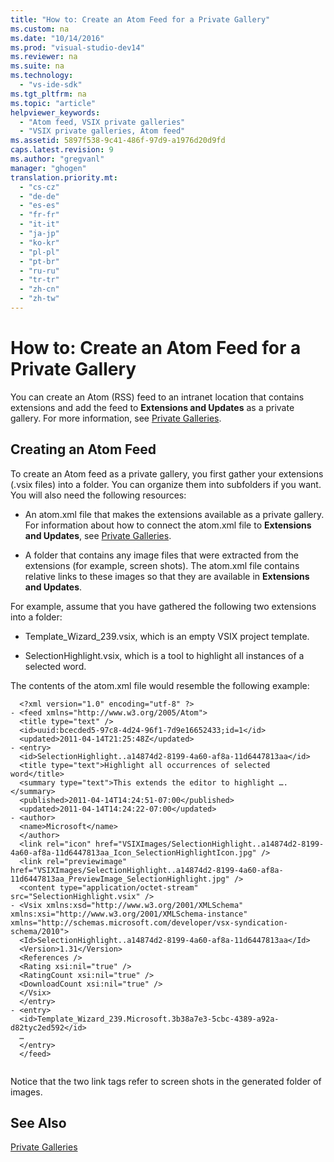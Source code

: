 ```yaml
---
title: "How to: Create an Atom Feed for a Private Gallery"
ms.custom: na
ms.date: "10/14/2016"
ms.prod: "visual-studio-dev14"
ms.reviewer: na
ms.suite: na
ms.technology: 
  - "vs-ide-sdk"
ms.tgt_pltfrm: na
ms.topic: "article"
helpviewer_keywords: 
  - "Atom feed, VSIX private galleries"
  - "VSIX private galleries, Atom feed"
ms.assetid: 5897f538-9c41-486f-97d9-a1976d20d9fd
caps.latest.revision: 9
ms.author: "gregvanl"
manager: "ghogen"
translation.priority.mt: 
  - "cs-cz"
  - "de-de"
  - "es-es"
  - "fr-fr"
  - "it-it"
  - "ja-jp"
  - "ko-kr"
  - "pl-pl"
  - "pt-br"
  - "ru-ru"
  - "tr-tr"
  - "zh-cn"
  - "zh-tw"
---
```

# How to: Create an Atom Feed for a Private Gallery
You can create an Atom (RSS) feed to an intranet location that contains extensions and add the feed to **Extensions and Updates** as a private gallery. For more information, see [Private Galleries](../extensibility/private-galleries.md).  
  
## Creating an Atom Feed  
 To create an Atom feed as a private gallery, you first gather your extensions (.vsix files) into a folder. You can organize them into subfolders if you want. You will also need the following resources:  
  
-   An atom.xml file that makes the extensions available as a private gallery. For information about how to connect the atom.xml file to **Extensions and Updates**, see [Private Galleries](../extensibility/private-galleries.md).  
  
-   A folder that contains any image files that were extracted from the extensions (for example, screen shots). The atom.xml file contains relative links to these images so that they are available in **Extensions and Updates**.  
  
 For example, assume that you have gathered the following two extensions into a folder:  
  
-   Template_Wizard_239.vsix, which is an empty VSIX project template.  
  
-   SelectionHighlight.vsix, which is a tool to highlight all instances of a selected word.  
  
 The contents of the atom.xml file would resemble the following example:  
  
```  
  <?xml version="1.0" encoding="utf-8" ?>   
- <feed xmlns="http://www.w3.org/2005/Atom">  
  <title type="text" />   
  <id>uuid:bcecded5-97c8-4d24-96f1-7d9e16652433;id=1</id>   
  <updated>2011-04-14T21:25:48Z</updated>   
- <entry>  
  <id>SelectionHighlight..a14874d2-8199-4a60-af8a-11d6447813aa</id>   
  <title type="text">Highlight all occurrences of selected word</title>   
  <summary type="text">This extends the editor to highlight ….</summary>   
  <published>2011-04-14T14:24:51-07:00</published>   
  <updated>2011-04-14T14:24:22-07:00</updated>   
- <author>  
  <name>Microsoft</name>   
  </author>  
  <link rel="icon" href="VSIXImages/SelectionHighlight..a14874d2-8199-4a60-af8a-11d6447813aa_Icon_SelectionHighlightIcon.jpg" />   
  <link rel="previewimage" href="VSIXImages/SelectionHighlight..a14874d2-8199-4a60-af8a-11d6447813aa_PreviewImage_SelectionHighlight.jpg" />   
  <content type="application/octet-stream" src="SelectionHighlight.vsix" />   
- <Vsix xmlns:xsd="http://www.w3.org/2001/XMLSchema" xmlns:xsi="http://www.w3.org/2001/XMLSchema-instance" xmlns="http://schemas.microsoft.com/developer/vsx-syndication-schema/2010">  
  <Id>SelectionHighlight..a14874d2-8199-4a60-af8a-11d6447813aa</Id>   
  <Version>1.31</Version>   
  <References />   
  <Rating xsi:nil="true" />   
  <RatingCount xsi:nil="true" />   
  <DownloadCount xsi:nil="true" />   
  </Vsix>  
  </entry>  
- <entry>  
  <id>Template_Wizard_239.Microsoft.3b38a7e3-5cbc-4389-a92a-d82tyc2ed592</id>   
  …  
  </entry>  
  </feed>  
  
```  
  
 Notice that the two link tags refer to screen shots in the generated folder of images.  
  
## See Also  
 [Private Galleries](../extensibility/private-galleries.md)